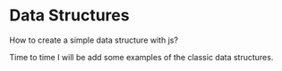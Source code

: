 # Data Structures
How to create a simple data structure with js?

Time to time I will be add some examples of the classic data structures.

